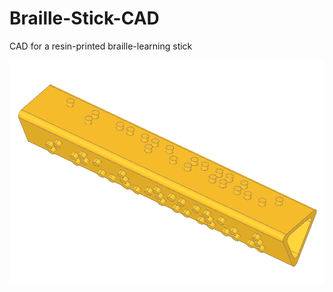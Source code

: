 # Braille-Stick-CAD

CAD for a resin-printed braille-learning stick

![CAD render of alphabet stick](./render/render.png)
